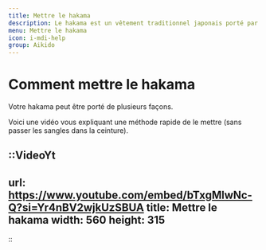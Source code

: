 ```yaml
---
title: Mettre le hakama
description: Le hakama est un vêtement traditionnel japonais porté par les pratiquants d'aïkido.
menu: Mettre le hakama
icon: i-mdi-help
group: Aikido
---
```


# Comment mettre le hakama

Votre hakama peut être porté de plusieurs façons.

Voici une vidéo vous expliquant une méthode rapide de le mettre (sans passer les sangles dans la ceinture).

::VideoYt
---
url: https://www.youtube.com/embed/bTxgMlwNc-Q?si=Yr4nBV2wjkUzSBUA
title: Mettre le hakama
width: 560
height: 315
---

::
